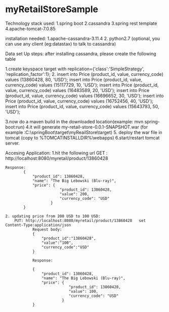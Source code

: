 # myRetailStoreSample
Technology stack used:
1.spring boot
2.cassandra
3.spring rest template
4.apache-tomcat-7.0.85 

installation needed:
1.apache-cassandra-3.11.4
2. python2.7 (optional, you can use any client (eg:datastax) to talk to cassandra)
 
 Data set Up steps:
  after installing cassandra, please create the following table 
  
  1.create keyspace target with replication={'class':'SimpleStrategy', 'replication_factor':1};
  2. 	 insert into Price (product_id, value, currency_code) values (13860428, 80, 'USD');
		 insert into Price (product_id, value, currency_code) values (15117729, 10, 'USD');
		 insert into Price (product_id, value, currency_code) values (16483589, 20, 'USD');
		 insert into Price (product_id, value, currency_code) values (16696652, 30, 'USD');
		 insert into Price (product_id, value, currency_code) values (16752456, 40, 'USD');
		 insert into Price (product_id, value, currency_code) values (15643793, 50, 'USD');
		 
 3.now do a maven build in the downloaded location(example: mvn spring-boot:run)
 4.it will generate my-retail-store-0.0.1-SNAPSHOT.war (for example :C:\springBoot\target\myReailStore\target)
 5. deploy the war file in tomcat (copy to %TOMCATINSTALLDIR%\webapps)
 6.start/restart tomcat server.
 
 Accesing Application:
  1.hit the following url
	GET : http://localhost:8080/myretail/product/13860428
	
	Response:
			{
				"product_id": 13860428,
				"name": "The Big Lebowski (Blu-ray)",
				"price": {
							"product_id": 13860428,
							"value": 200,
							"currency_code": "USD"
						}
			}
			
	2. updating price from 200 USD to 100 USD:	
		PUT: http://localhost:8080/myretail/product/13860428   set Content-Type:application/json
				Request body:
				{
					"product_id":"13860428",
					"value":"100",
					"currency_code":"USD"
				}
				
				Response: 
								
				{
					"product_id": 13860428,
					"name": "The Big Lebowski (Blu-ray)",
					"price": {
								"product_id": 13860428,
								"value": 100,
								"currency_code": "USD"
							 }
				}
		